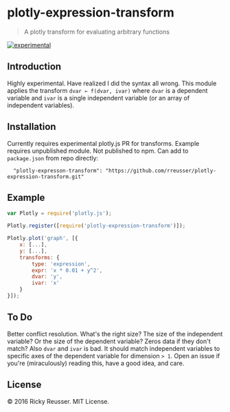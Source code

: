 # plotly-expression-transform

> A plotly transform for evaluating arbitrary functions

[![experimental](http://badges.github.io/stability-badges/dist/experimental.svg)](http://github.com/badges/stability-badges)

## Introduction

Highly experimental. Have realized I did the syntax all wrong. This module applies the transform `dvar ← f(dvar, ivar)` where `dvar` is a dependent variable and `ivar` is a single independent variable (or an array of independent variables).

## Installation
Currently requires experimental plotly.js PR for transforms. Example requires unpublished module. Not published to npm. Can add to `package.json` from repo directly:

```javscript
  "plotly-expresson-transform": "https://github.com/rreusser/plotly-expression-transform.git"
```

## Example

```javascript
var Plotly = require('plotly.js');

Plotly.register([require('plotly-expression-transform')]);

Plotly.plot('graph', [{
    x: [...],
    y: [...],
    transforms: {
        type: 'expression',
        expr: 'x * 0.01 + y^2',
        dvar: 'y',
        ivar: 'x'
    }
}]);

```

## To Do

Better conflict resolution. What's the right size? The size of the independent variable? Or the size of the dependent variable? Zeros data if they don't match? Also `dvar` and `ivar` is bad. It should match independent variables to specific axes of the dependent variable for dimension `> 1`. Open an issue if you're (miraculously) reading this, have a good idea, and care.

## License

&copy; 2016 Ricky Reusser. MIT License.
